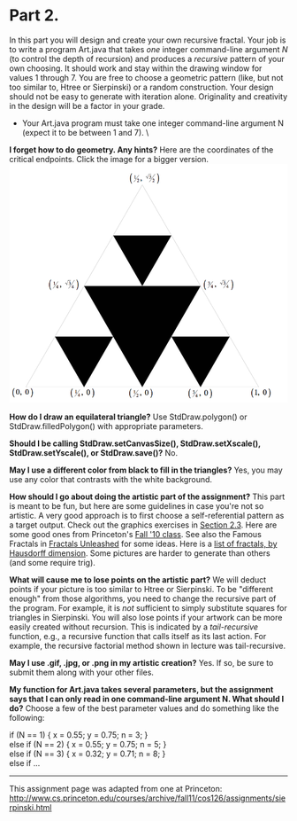 # Part 2.  

In this part you will design and create your own recursive fractal. Your job is to write a program Art.java that takes *one* integer command-line argument *N* (to control the depth of recursion) and produces a *recursive* pattern of your own choosing. It should work and stay within the drawing window for values 1 through 7. You are free to choose a geometric pattern (like, but not too similar to, Htree or Sierpinski) or a random construction. Your design should not be easy to generate with iteration alone. Originality and creativity in the design will be a factor in your grade.  

* Your Art.java program must take one integer command-line argument N (expect it to be between 1 and 7).  \

**I forget how to do geometry. Any hints?** Here are the coordinates of the critical endpoints. Click the image for a bigger version.  
![Sierpinski triangle geometry](sierpinski-geometry.png)  

**How do I draw an equilateral triangle?** Use StdDraw.polygon() or StdDraw.filledPolygon() with appropriate parameters.  

**Should I be calling StdDraw.setCanvasSize(), StdDraw.setXscale(), StdDraw.setYscale(), or StdDraw.save()?** No.  

**May I use a different color from black to fill in the triangles?** Yes, you may use any color that contrasts with the white background.  

**How should I go about doing the artistic part of the assignment?** This part is meant to be fun, but here are some guidelines in case you're not so artistic. A very good approach is to first choose a self-referential pattern as a target output. Check out the graphics exercises in [Section 2.3](http://introcs.cs.princeton.edu/23recursion). Here are some good ones from Princeton's [Fall '10 class](http://www.cs.princeton.edu/courses/archive/fall10/cos126/art/index.php). See also the Famous Fractals in [Fractals Unleashed](http://library.thinkquest.org/26242/full/fm/fm.html) for some ideas. Here is a [list of fractals, by Hausdorff dimension](http://en.wikipedia.org/wiki/List_of_fractals_by_Hausdorff_dimension). Some pictures are harder to generate than others (and some require trig).  

**What will cause me to lose points on the artistic part?** We will deduct points if your picture is too similar to Htree or Sierpinski. To be "different enough" from those algorithms, you need to change the recursive part of the program. For example, it is *not* sufficient to simply substitute squares for triangles in Sierpinski. You will also lose points if your artwork can be more easily created without recursion. This is indicated by a *tail-recursive* function, e.g., a recursive function that calls itself as its last action. For example, the recursive factorial method shown in lecture was tail-recursive.  

**May I use .gif, .jpg, or .png in my artistic creation?** Yes. If so, be sure to submit them along with your other files.  

**My function for Art.java takes several parameters, but the assignment says that I can only read in one command-line argument N. What should I do?** Choose a few of the best parameter values and do something like the following:  

if      (N == 1) { x = 0.55; y = 0.75; n = 3; }  
else if (N == 2) { x = 0.55; y = 0.75; n = 5; }  
else if (N == 3) { x = 0.32; y = 0.71; n = 8; }  
else if ...  

-----
This assignment page was adapted from one at Princeton: http://www.cs.princeton.edu/courses/archive/fall11/cos126/assignments/sierpinski.html
